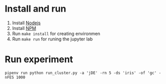 # Install and run
1. Install [Nodejs](https://nodejs.org/)
2. Install [NPM](https://www.npmjs.com/)
3. Run `make install` for creating environmen
4. Run `make run` for runing the jupyter lab

# Run experiment

```pipenv run python run_cluster.py -a 'jDE' -rn 5 -ds 'iris' -of 'gc' -nFES 1000```

